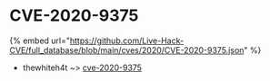# CVE-2020-9375
{% embed url="https://github.com/Live-Hack-CVE/full_database/blob/main/cves/2020/CVE-2020-9375.json" %}

* thewhiteh4t ~> [cve-2020-9375](https://www.alice-snow.ru/2020/database/cve-2020-9375/cve-2020-9375-thewhiteh4t)